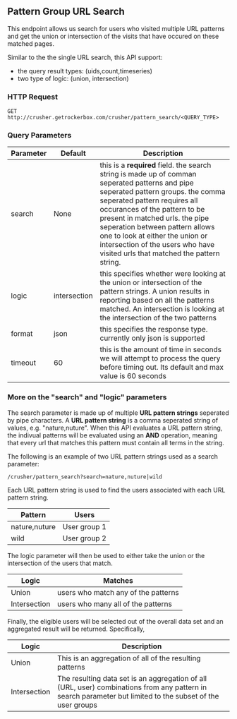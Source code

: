 ## Pattern Group URL Search

This endpoint allows us search for users who visited multiple URL patterns and get the union or intersection of the visits that have occured on these matched pages. 

Similar to the the single URL search, this API support:

- the query result types: (uids,count,timeseries)
- two type of logic: (union, intersection)

### HTTP Request

`GET http://crusher.getrockerbox.com/crusher/pattern_search/<QUERY_TYPE>`

### Query Parameters

Parameter | Default | Description
--------- | ------- | ----------
search    | None    | this is a **required** field. the search string is made up of comman seperated patterns and pipe seperated pattern groups. the comma seperated pattern requires all occurances of the pattern to be present in matched urls. the pipe seperation between pattern allows one to look at either the union or intersection of the users who have visited urls that matched the pattern string.
logic     | intersection | this specifies whether were looking at the union or intersection of the pattern strings. A union results in reporting based on all the patterns matched. An intersection is looking at the intersection of the two patterns
format    | json | this specifies the response type. currently only json is supported
timeout | 60 | this is the amount of time in seconds we will attempt to process the query before timing out. Its default and max value is 60 seconds

### More on the "search" and "logic" parameters

The search parameter is made up of multiple **URL pattern strings** seperated by pipe characters. 
A **URL pattern string** is a comma seperated string of values, e.g. "nature,nuture".
When this API evaluates a URL pattern string, the indivual patterns will be evaluated using an  **AND** operation, meaning that every url that matches this pattern must contain all terms in the string.

The following is an example of two URL pattern strings used as a search parameter:

`/crusher/pattern_search?search=nature,nuture|wild`

Each URL pattern string is used to find the users associated with each URL pattern string.

Pattern | Users 
------- | ----  
nature,nuture | User group 1 
wild | User group 2 

The logic parameter will then be used to either take the union or the intersection of the users that match. 

Logic | Matches 
----- | ------- 
Union | users who match any of the patterns
Intersection | users who many all of the patterns 

Finally, the eligible users will be selected out of the overall data set and an aggregated result will be returned. Specifically,

Logic | Description
----- | -----------
Union | This is an aggregation of all of the resulting patterns
Intersection | The resulting data set is an aggregation of all (URL, user) combinations from any pattern in search parameter but limited to the subset of the user groups




